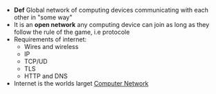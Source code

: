 - **Def** Global network of computing devices communicating with each other in "some way"
- It is an **open network** any computing device can join as long as they follow the rule of the game, i.e protocole
- Requirements of internet:
	- Wires and wireless
	- IP
	- TCP/UD
	- TLS
	- HTTP and DNS
- Internet is the worlds larget [Computer Network](Computer%20Network.md)

